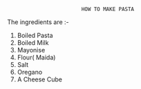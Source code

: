                             HOW TO MAKE PASTA 
The ingredients are :-
1) Boiled Pasta 
2) Boiled Milk
3) Mayonise 
4) Flour( Maida)
5) Salt 
6) Oregano
7) A Cheese Cube
 
